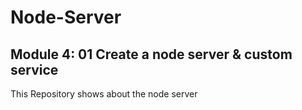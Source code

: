 # Node-Server

## Module 4: 01 Create a node server & custom service

This Repository shows about the node server
